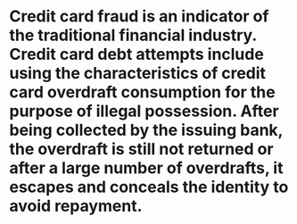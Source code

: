 # Credit card fraud is an indicator of the traditional financial industry. Credit card debt attempts include using the characteristics of credit card overdraft consumption for the purpose of illegal possession. After being collected by the issuing bank, the overdraft is still not returned or after a large number of overdrafts, it escapes and conceals the identity to avoid repayment.
